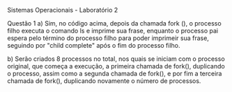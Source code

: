 Sistemas Operacionais - Laboratório 2

Questão 1
a) Sim, no código acima, depois da chamada fork (), o processo filho executa o comando ls e imprime sua frase, enquanto o processo pai espera pelo término do processo filho para poder imprimeir sua frase, seguindo por "child complete" após o fim do processo filho.

b) Serão criados 8 processos no total, nos quais se iniciam com o processo original, que começa a execução, a primeira chamada de fork(), duplicando o processo, assim como a segunda chamada de fork(), e por fim a terceira chamada de fork(), duplicando novamente o número de processos.

